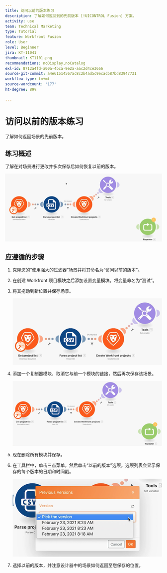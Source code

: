 ```yaml
---
title: 访问以前的版本练习
description: 了解如何返回到的先前版本 [!UICONTROL Fusion] 方案。
activity: use
team: Technical Marketing
type: Tutorial
feature: Workfront Fusion
role: User
level: Beginner
jira: KT-11041
thumbnail: KT1101.png
recommendations: noDisplay,noCatalog
exl-id: 8712a4fd-a00a-4bca-9e2a-aac2d4ce3666
source-git-commit: a4e61514567ac8c2b4ad5c9ecacb87bd83947731
workflow-type: tm+mt
source-wordcount: '177'
ht-degree: 89%

---
```


# 访问以前的版本练习

了解如何返回场景的先前版本。

## 练习概述

了解在对场景进行更改并多次保存后如何恢复以前的版本。

![访问以前的版本图像 1](../12-exercises/assets/accessing-previous-versions-walkthrough-1.png)

## 应遵循的步骤

1. 克隆您的“使用强大的过滤器”场景并将其命名为“访问以前的版本”。
1. 在创建 Workfront 项目模块之后添加设置变量模块。将变量命名为“测试”。
1. 将其拖动到新位置并保存场景。

   ![访问以前的版本图像 2](../12-exercises/assets/accessing-previous-versions-walkthrough-2.png)

1. 添加一个复制器模块，取消它与前一个模块的链接，然后再次保存该场景。

   ![访问以前的版本图像 3](../12-exercises/assets/accessing-previous-versions-walkthrough-3.png)

1. 现在删除所有模块并保存。
1. 在工具栏中，单击三点菜单，然后单击“以前的版本”选项。选项列表会显示保存的每个版本的日期和时间戳。

   ![访问以前的版本图像 4](../12-exercises/assets/accessing-previous-versions-walkthrough-4.png)

1. 选择以前的版本，并注意设计器中的场景如何返回至您保存的位置。
